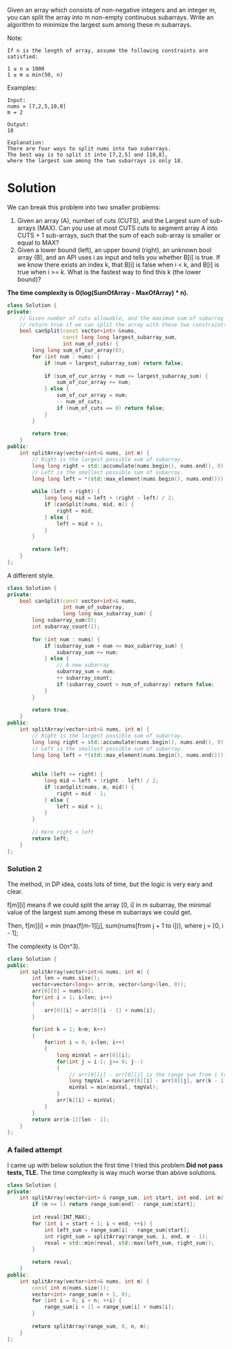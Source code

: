 Given an array which consists of non-negative integers and an integer m, you can split the array into m non-empty continuous subarrays. Write an algorithm to minimize the largest sum among these m subarrays.

Note:

```
If n is the length of array, assume the following constraints are satisfied:

1 ≤ n ≤ 1000
1 ≤ m ≤ min(50, n)
```

Examples:

```
Input:
nums = [7,2,5,10,8]
m = 2

Output:
18

Explanation:
There are four ways to split nums into two subarrays.
The best way is to split it into [7,2,5] and [10,8],
where the largest sum among the two subarrays is only 18.
```

# Solution

We can break this problem into two smaller problems:

1. Given an array (A), number of cuts (CUTS), and the Largest sum of sub-arrays (MAX). Can you use at most CUTS cuts to segment array A into CUTS + 1 sub-arrays, such that the sum of each sub-array is smaller or equal to MAX?  
2. Given a lower bound (left), an upper bound (right), an unknown bool array (B), and an API uses i as input and tells you whether B[i] is true. If we know there exists an index k, that B[i] is false when i < k, and B[i] is true when i >= k. What is the fastest way to find this k (the lower bound)?  


__The time complexity is O(log(SumOfArray - MaxOfArray) * n).__

```cpp
class Solution {
private:
    // Given number of cuts allowable, and the maximum sum of subarray allowable，
    // return true if we can split the array with these two constraints.
    bool canSplit(const vector<int> &nums, 
                  const long long largest_subarray_sum, 
                  int num_of_cuts) {
        long long sum_of_cur_array(0);
        for (int num : nums) {
            if (num > largest_subarray_sum) return false;
            
            if (sum_of_cur_array + num <= largest_subarray_sum) {
                sum_of_cur_array += num;
            } else {
                sum_of_cur_array = num;
                -- num_of_cuts;
                if (num_of_cuts == 0) return false;
            }
        }
        
        return true;
    }
public:
    int splitArray(vector<int>& nums, int m) {
        // Right is the largest possible sum of subarray.
        long long right = std::accumulate(nums.begin(), nums.end(), 0);
        // Left is the smallest possible sum of subarray.
        long long left = *(std::max_element(nums.begin(), nums.end()));
        
        while (left < right) {
            long long mid = left + (right - left) / 2;
            if (canSplit(nums, mid, m)) {
                right = mid; 
            } else {
                left = mid + 1;
            }
        }
        
        return left;
    }
};
```

A different style.

```cpp
class Solution {
private:
    bool canSplit(const vector<int>& nums,
                  int num_of_subarray,
                  long long max_subarray_sum) {
        long subarray_sum(0);
        int subarray_count(1);
        
        for (int num : nums) {
            if (subarray_sum + num <= max_subarray_sum) {
                subarray_sum += num;
            } else {
                // A new subarray
                subarray_sum = num;
                ++ subarray_count;
                if (subarray_count > num_of_subarray) return false;
            }
        }
        
        return true;
    }
public:
    int splitArray(vector<int>& nums, int m) {
        // Right is the largest possible sum of subarray.
        long long right = std::accumulate(nums.begin(), nums.end(), 0);
        // Left is the smallest possible sum of subarray.
        long long left = *(std::max_element(nums.begin(), nums.end()));
        
        
        while (left <= right) {
            long mid = left + (right - left) / 2;
            if (canSplit(nums, m, mid)) {
                right = mid - 1;
            } else {
                left = mid + 1;
            }
        }
        
        // Here right < left
        return left;
    }
};
```


### Solution 2

The method, in DP idea, costs lots of time, but the logic is very eary and clear. 

f[m][i] means if we could split the array [0, i] in m subarray, the minimal value of the largest sum among these m subarrays we could get.

Then, f[m][i] = min (max(f[m-1][j], sum(nums[from j + 1 to i])), where j = [0, i - 1];


The complexity is O(n^3).


```cpp
class Solution {
public:
    int splitArray(vector<int>& nums, int m) {
        int len = nums.size();
        vector<vector<long>> arr(m, vector<long>(len, 0));
        arr[0][0] = nums[0];
        for(int i = 1; i<len; i++)
        {
            arr[0][i] = arr[0][i - 1] + nums[i];
        }
        
        for(int k = 1; k<m; k++)
        {
            for(int i = 0; i<len; i++)
            {
                long minVal = arr[0][i];
                for(int j = i-1; j>= 0; j--)
                {
                    // arr[0][i] - arr[0][j] is the range sum from i to j
                    long tmpVal = max(arr[0][i] - arr[0][j], arr[k - 1][j]);
                    minVal = min(minVal, tmpVal);
                }
                arr[k][i] = minVal;
            }
        }
        return arr[m-1][len - 1];
    }
};
```
### A failed attempt

I came up with below solution the first time I tried this problem.__Did not pass tests, TLE.__ The time complexity is way much worse than above solutions.

```cpp
class Solution {
private:
    int splitArray(vector<int> & range_sum, int start, int end, int m) {
        if (m <= 1) return range_sum[end] - range_sum[start];
        
        int reval(INT_MAX);
        for (int i = start + 1; i < end; ++i) {
            int left_sum = range_sum[i] - range_sum[start];
            int right_sum = splitArray(range_sum, i, end, m - 1);
            reval = std::min(reval, std::max(left_sum, right_sum));
        }
        
        return reval;
    }
public:
    int splitArray(vector<int>& nums, int m) {
        const int n(nums.size());
        vector<int> range_sum(n + 1, 0);
        for (int i = 0; i < n; ++i) {
            range_sum[i + 1] = range_sum[i] + nums[i];
        }
        
        return splitArray(range_sum, 0, n, m);
    }
};
```
